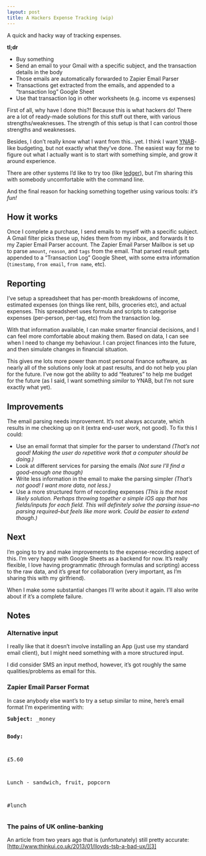 ```yaml
---
layout: post
title: A Hackers Expense Tracking (wip)
---
```


A quick and hacky way of tracking expenses.

**tl;dr**

- Buy something
- Send an email to your Gmail with a specific subject, and the transaction details in the body
- Those emails are automatically forwarded to Zapier Email Parser
- Transactions get extracted from the emails, and appended to a “transaction log” Google Sheet
- Use that transaction log in other worksheets (e.g. income vs expenses)

First of all, why have I done this?! Because this is what hackers do! There are a lot of ready-made solutions for this stuff out there, with various strengths/weaknesses. The strength of this setup is that I can control those strengths and weaknesses.

Besides, I don’t really know what I want from this…yet. I think I want [YNAB][1]-like budgeting, but not exactly what they’ve done. The easiest way for me to figure out what I actually want is to start with something simple, and grow it around experience.

There are other systems I’d like to try too (like [ledger][2]), but I’m sharing this with somebody uncomfortable with the command line.

And the final reason for hacking something together using various tools: *it’s fun!*

## How it works

Once I complete a purchase, I send emails to myself with a specific subject. A Gmail filter picks these up, hides them from my inbox, and forwards it to my Zapier Email Parser account. The Zapier Email Parser Mailbox is set up to parse `amount`, `reason`, and `tags` from the email. That parsed result gets appended to a “Transaction Log” Google Sheet, with some extra information (`timestamp`, `from email`, `from name`, etc).

## Reporting

I’ve setup a spreadsheet that has per-month breakdowns of income, estimated expenses (on things like rent, bills, groceries etc), and actual expenses. This spreadsheet uses formula and scripts to categorise expenses (per-person, per-tag, etc) from the transaction log.

With that information available, I can make smarter financial decisions, and I can feel more comfortable about making them. Based on data, I can see when I need to change my behaviour. I can project finances into the future, and then simulate changes in financial situation.

This gives me lots more power than most personal finance software, as nearly all of the solutions only look at past results, and do not help you plan for the future. I’ve now got the ability to add “features” to help me budget for the future (as I said, I want something *similar* to YNAB, but I’m not sure exactly what yet).

## Improvements

The email parsing needs improvement. It’s not always accurate, which results in me checking up on it (extra end-user work, not good). To fix this I could:

- Use an email format that simpler for the parser to understand *(That’s not good! Making the user do repetitive work that a computer should be doing.)*
- Look at different services for parsing the emails *(Not sure I’ll find a good-enough one though)*
- Write less information in the email to make the parsing simpler *(That’s not good! I want more data, not less.)*
- Use a more structured form of recording expenses *(This is the most likely solution. Perhaps throwing together a simple iOS app that has fields/inputs for each field. This will definitely solve the parsing issue–no parsing required–but feels like more work. Could be easier to extend though.)*

## Next

I’m going to try and make improvements to the expense-recording aspect of this. I’m very happy with Google Sheets as a backend for now. It’s really flexible, I love having programmatic (through formulas and scripting) access to the raw data, and it’s great for collaboration (very important, as I’m sharing this with my girlfriend).

When I make some substantial changes I’ll write about it again. I’ll also write about if it’s a complete failure.

## Notes

### Alternative input

I really like that it doesn’t involve installing an App (just use my standard email client), but I might need something with a more structured input.

I did consider SMS an input method, however, it’s got roughly the same qualities/problems as email for this.

### Zapier Email Parser Format

In case anybody else want’s to try a setup similar to mine, here’s email format I’m experimenting with:

<div class="island">
<pre>
<strong>Subject:</strong> _money

<strong>Body:</strong>

£5.60

Lunch - sandwich, fruit, popcorn

#lunch
</pre>
</div>

### The pains of UK online-banking

An article from two years ago that is (unfortunately) still pretty accurate: [http://www.thinkui.co.uk/2013/01/lloyds-tsb-a-bad-ux/][3]

[1]:	https://www.youneedabudget.com/
[2]:	http://www.ledger-cli.org/
[3]:	http://www.thinkui.co.uk/2013/01/lloyds-tsb-a-bad-ux/
